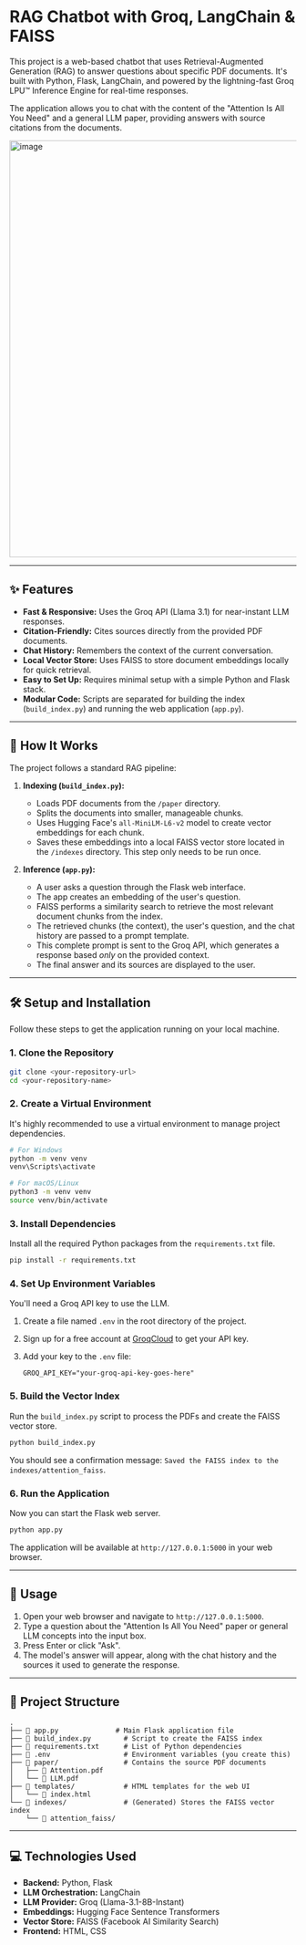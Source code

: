 # RAG Chatbot with Groq, LangChain & FAISS

This project is a web-based chatbot that uses Retrieval-Augmented Generation (RAG) to answer questions about specific PDF documents. It's built with Python, Flask, LangChain, and powered by the lightning-fast Groq LPU™ Inference Engine for real-time responses.

The application allows you to chat with the content of the "Attention Is All You Need" and a general LLM paper, providing answers with source citations from the documents.

<img width="1213" height="731" alt="image" src="https://github.com/user-attachments/assets/45df4b5a-cd00-40c0-a699-632958c38dd0" />

---

## ✨ Features

-   **Fast & Responsive:** Uses the Groq API (Llama 3.1) for near-instant LLM responses.
-   **Citation-Friendly:** Cites sources directly from the provided PDF documents.
-   **Chat History:** Remembers the context of the current conversation.
-   **Local Vector Store:** Uses FAISS to store document embeddings locally for quick retrieval.
-   **Easy to Set Up:** Requires minimal setup with a simple Python and Flask stack.
-   **Modular Code:** Scripts are separated for building the index (`build_index.py`) and running the web application (`app.py`).

---

## 🚀 How It Works

The project follows a standard RAG pipeline:

1.  **Indexing (`build_index.py`):**
    * Loads PDF documents from the `/paper` directory.
    * Splits the documents into smaller, manageable chunks.
    * Uses Hugging Face's `all-MiniLM-L6-v2` model to create vector embeddings for each chunk.
    * Saves these embeddings into a local FAISS vector store located in the `/indexes` directory. This step only needs to be run once.

2.  **Inference (`app.py`):**
    * A user asks a question through the Flask web interface.
    * The app creates an embedding of the user's question.
    * FAISS performs a similarity search to retrieve the most relevant document chunks from the index.
    * The retrieved chunks (the context), the user's question, and the chat history are passed to a prompt template.
    * This complete prompt is sent to the Groq API, which generates a response based *only* on the provided context.
    * The final answer and its sources are displayed to the user.

---

## 🛠️ Setup and Installation

Follow these steps to get the application running on your local machine.

### 1. Clone the Repository

```bash
git clone <your-repository-url>
cd <your-repository-name>
```

### 2. Create a Virtual Environment

It's highly recommended to use a virtual environment to manage project dependencies.

```bash
# For Windows
python -m venv venv
venv\Scripts\activate

# For macOS/Linux
python3 -m venv venv
source venv/bin/activate
```

### 3. Install Dependencies

Install all the required Python packages from the `requirements.txt` file.

```bash
pip install -r requirements.txt
```

### 4. Set Up Environment Variables

You'll need a Groq API key to use the LLM.

1.  Create a file named `.env` in the root directory of the project.
2.  Sign up for a free account at [GroqCloud](https://console.groq.com/keys) to get your API key.
3.  Add your key to the `.env` file:

    ```env
    GROQ_API_KEY="your-groq-api-key-goes-here"
    ```

### 5. Build the Vector Index

Run the `build_index.py` script to process the PDFs and create the FAISS vector store.

```bash
python build_index.py
```

You should see a confirmation message: `Saved the FAISS index to the indexes/attention_faiss`.

### 6. Run the Application

Now you can start the Flask web server.

```bash
python app.py
```

The application will be available at `http://127.0.0.1:5000` in your web browser.

---

## 💬 Usage

1.  Open your web browser and navigate to `http://127.0.0.1:5000`.
2.  Type a question about the "Attention Is All You Need" paper or general LLM concepts into the input box.
3.  Press Enter or click "Ask".
4.  The model's answer will appear, along with the chat history and the sources it used to generate the response.

---

## 📂 Project Structure

```
.
├── 📄 app.py              # Main Flask application file
├── 📄 build_index.py        # Script to create the FAISS index
├── 📄 requirements.txt      # List of Python dependencies
├── 📄 .env                  # Environment variables (you create this)
├── 📁 paper/                # Contains the source PDF documents
│   ├── 📄 Attention.pdf
│   └── 📄 LLM.pdf
├── 📁 templates/            # HTML templates for the web UI
│   └── 📄 index.html
└── 📁 indexes/              # (Generated) Stores the FAISS vector index
    └── 📁 attention_faiss/
```

---

## 💻 Technologies Used

-   **Backend:** Python, Flask
-   **LLM Orchestration:** LangChain
-   **LLM Provider:** Groq (Llama-3.1-8B-Instant)
-   **Embeddings:** Hugging Face Sentence Transformers
-   **Vector Store:** FAISS (Facebook AI Similarity Search)
-   **Frontend:** HTML, CSS
````
